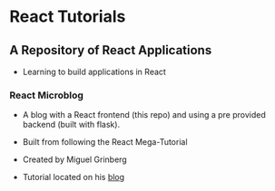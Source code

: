 # React Tutorials


## A Repository of React Applications

- Learning to build applications in React


### React Microblog

- A blog with a React frontend (this repo) and using a pre provided backend (built with flask).

- Built from following the React Mega-Tutorial
- Created by Miguel Grinberg
- Tutorial located on his [blog](https://blog.miguelgrinberg.com/post/introducing-the-react-mega-tutorial)

